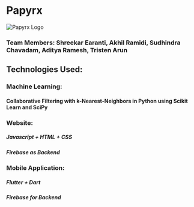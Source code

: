 # Papyrx
![Papyrx Logo ](https://user-images.githubusercontent.com/74471816/161430445-13236039-637d-475b-89e4-d5442a0330dd.png)
### Team Members: Shreekar Earanti, Akhil Ramidi, Sudhindra Chavadam, Aditya Ramesh, Tristen Arun

## Technologies Used: 
### Machine Learning:
#### Collaborative Filtering with k-Nearest-Neighbors in Python using Scikit Learn and SciPy

### Website:
##### Javascript + HTML + CSS
##### Firebase as Backend

### Mobile Application:
##### Flutter + Dart
##### Firebase for Backend 

